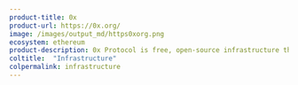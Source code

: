 ```yaml
---
product-title: 0x
product-url: https://0x.org/
image: /images/output_md/https0xorg.png
ecosystem: ethereum
product-description: 0x Protocol is free, open-source infrastructure that developers and businesses utilize to build products that enable the purchasing and trading of crypto tokens. [Interview with the 0x Core Team](/0x-protocol).
coltitle:  "Infrastructure"
colpermalink: infrastructure
---
```


